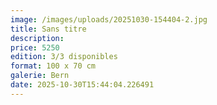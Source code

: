 ```yaml
---
image: /images/uploads/20251030-154404-2.jpg
title: Sans titre
description: 
price: 5250
edition: 3/3 disponibles
format: 100 x 70 cm
galerie: Bern
date: 2025-10-30T15:44:04.226491
---
```


